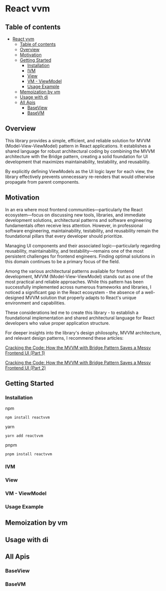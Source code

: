 # React vvm

## Table of contents
- [React vvm](#react-vvm)
  - [Table of contents](#table-of-contents)
  - [Overview](#overview)
  - [Motivation](#motivation)
  - [Getting Started](#getting-started)
    - [Installation](#installation)
    - [IVM](#ivm)
    - [View](#view)
    - [VM - ViewModel](#vm---viewmodel)
    - [Usage Example](#usage-example)
  - [Memoization by vm](#memoization-by-vm)
  - [Usage with di](#usage-with-di)
  - [All Apis](#all-apis)
    - [BaseView](#baseview)
    - [BaseVM](#basevm)
## Overview
This library provides a simple, efficient, and reliable solution for MVVM (Model-View-ViewModel) pattern in React applications. It establishes a shared language for robust architectural coding by combining the MVVM architecture with the Bridge pattern, creating a solid foundation for UI development that maximizes maintainability, testability, and reusability.

By explicitly defining ViewModels as the UI logic layer for each view, the library effectively prevents unnecessary re-renders that would otherwise propagate from parent components.

## Motivation
In an era where most frontend communities—particularly the React ecosystem—focus on discussing new tools, libraries, and immediate development solutions, architectural patterns and software engineering fundamentals often receive less attention. However, in professional software engineering, maintainability, testability, and reusability remain the foundational pillars that every developer should prioritize.

Managing UI components and their associated logic—particularly regarding reusability, maintainability, and testability—remains one of the most persistent challenges for frontend engineers. Finding optimal solutions in this domain continues to be a primary focus of the field.

Among the various architectural patterns available for frontend development, MVVM (Model-View-ViewModel) stands out as one of the most practical and reliable approaches. While this pattern has been successfully implemented across numerous frameworks and libraries, I noticed a significant gap in the React ecosystem - the absence of a well-designed MVVM solution that properly adapts to React's unique environment and capabilities.

These considerations led me to create this library - to establish a foundational implementation and shared architectural language for React developers who value proper application structure.

For deeper insights into the library's design philosophy, MVVM architecture, and relevant design patterns, I recommend these articles:

[Cracking the Code: How the MVVM with Bridge Pattern Saves a Messy Frontend UI (Part 1)](https://dev.to/behnamrhp/cracking-the-code-how-the-mvvm-with-bridge-pattern-saves-a-messy-frontend-ui-part-1-3h4)

[Cracking the Code: How the MVVM with Bridge Pattern Saves a Messy Frontend UI (Part 2)](https://dev.to/behnamrhp/cracking-the-code-how-the-mvvm-with-bridge-pattern-saves-a-messy-frontend-ui-part-2-22oc)

## Getting Started

### Installation
npm
```
npm install reactvvm
```

yarn
```
yarn add reactvvm
```

pnpm
```
pnpm install reactvvm
```
### IVM 

### View

### VM - ViewModel

### Usage Example

## Memoization by vm 

## Usage with di

## All Apis

### BaseView

### BaseVM